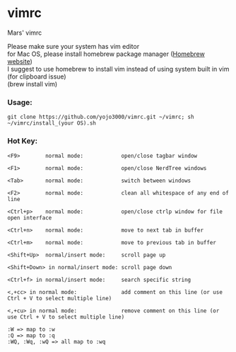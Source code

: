 # vimrc
Mars' vimrc

Please make sure your system has vim editor<br>
for Mac OS, please install homebrew package manager (<a href="http://brew.sh">Homebrew website</a>)<br>
I suggest to use homebrew to install vim instead of using system built in vim (for clipboard issue)<br>
(brew install vim)

### Usage:

```
git clone https://github.com/yojo3000/vimrc.git ~/vimrc; sh ~/vimrc/install_(your OS).sh
```


### Hot Key:
```
<F9>		normal mode:			open/close tagbar window
```

```
<F1>		normal mode:			open/close NerdTree windows
```

```
<Tab>		normal mode:			switch between windows
```

```
<F2>		normal mode:			clean all whitespace of any end of line
```

```
<Ctrl+p>	normal mode:			open/close ctrlp window for file open interface
```

```
<Ctrl+n>	normal mode:			move to next tab in buffer
```

```
<Ctrl+m>	normal mode:			move to previous tab in buffer
```

```
<Shift+Up>	normal/insert mode:		scroll page up
```

```
<Shift+Down> in normal/insert mode:	scroll page down
```

```
<Ctrl+f> in normal/insert mode:		search specific string
```

```
<,+cc> in normal mode:				add comment on this line (or use Ctrl + V to select multiple line) 
```

```
<,+cu> in normal mode:				remove comment on this line (or use Ctrl + V to select multiple line) 
```

```
:W => map to :w
:Q => map to :q
:WQ, :Wq, :wQ => all map to :wq
```
